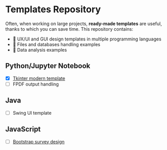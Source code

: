 # Templates Repository

Often, when working on large projects, **ready-made templates** are useful, thanks to which you can save time. 
This repository contains: 
* :file_folder: UX/UI and GUI design templates in multiple programming languages
* :file_folder: Files and databases handling examples
* :file_folder: Data analysis examples

## Python/Jupyter Notebook
- [x] [Tkinter modern template](https://github.com/Pyother/code-learning/blob/main/python/tkinter_modern_gui.ipynb)
- [ ] FPDF output handling

## Java 
- [ ] Swing UI template 

## JavaScript 
- [ ] [Bootstrap survey design](https://github.com/Pyother/templates/tree/main/js/bootstrap_survey_design) 

